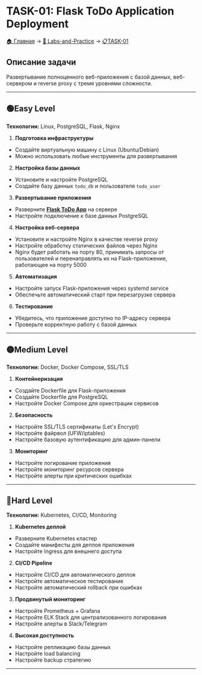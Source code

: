 # TASK-01: Flask ToDo Application Deployment

[🏠 Главная](../../README.md) → [🎯 Labs-and-Practice](../../README.md#-labs-and-practice) → [📋TASK-01](README.md)

## Описание задачи

Развертывание полноценного веб-приложения с базой данных, веб-сервером и reverse proxy с тремя уровнями сложности.

---

## 🟢Easy Level  
**Технологии:** Linux, PostgreSQL, Flask, Nginx

1. **Подготовка инфраструктуры**
- Создайте виртуальную машину с Linux (Ubuntu/Debian)
- Можно использовать любые инструменты для развертывания

2. **Настройка базы данных**
- Установите и настройте PostgreSQL
- Создайте базу данных `todo_db` и пользователя `todo_user`

3. **Развертывание приложения**
- Разверните [**Flask ToDo App**](https://github.com/mistermedved01/flask-todo-app) на сервере
- Настройте подключение к базе данных PostgreSQL

4. **Настройка веб-сервера**
- Установите и настройте Nginx в качестве reverse proxy
- Настройте обработку статических файлов через Nginx
- Nginx будет работать на порту 80, принимать запросы от пользователей и перенаправлять их на Flask-приложение, работающее на порту 5000

5. **Автоматизация**
- Настройте запуск Flask-приложения через systemd service
- Обеспечьте автоматический старт при перезагрузке сервера

6. **Тестирование**
- Убедитесь, что приложение доступно по IP-адресу сервера
- Проверьте корректную работу с базой данных

---

## 🟡Medium Level  
**Технологии:** Docker, Docker Compose, SSL/TLS

1. **Контейнеризация**
- Создайте Dockerfile для Flask-приложения
- Создайте Dockerfile для PostgreSQL
- Настройте Docker Compose для оркестрации сервисов

2. **Безопасность**
- Настройте SSL/TLS сертификаты (Let's Encrypt)
- Настройте файрвол (UFW/iptables)
- Настройте базовую аутентификацию для админ-панели

3. **Мониторинг**
- Настройте логирование приложения
- Настройте мониторинг ресурсов сервера
- Настройте алерты при критических ошибках

---

## 🔴Hard Level  
**Технологии:** Kubernetes, CI/CD, Monitoring

1. **Kubernetes деплой**
- Разверните Kubernetes кластер
- Создайте манифесты для деплоя приложения
- Настройте Ingress для внешнего доступа

2. **CI/CD Pipeline**
- Настройте CI/CD для автоматического деплоя
- Настройте автоматическое тестирование
- Настройте автоматический rollback при ошибках

3. **Продвинутый мониторинг**
- Настройте Prometheus + Grafana
- Настройте ELK Stack для централизованного логирования
- Настройте алерты в Slack/Telegram

4. **Высокая доступность**
- Настройте репликацию базы данных
- Настройте load balancing
- Настройте backup стратегию

---